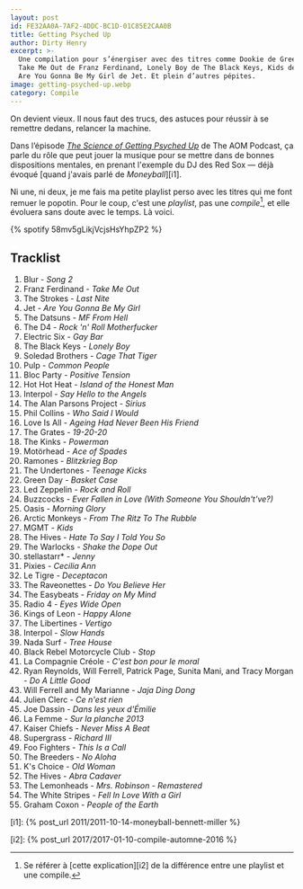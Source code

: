 ```yaml
---
layout: post
id: FE32AA0A-7AF2-4DDC-BC1D-01C85E2CAA0B
title: Getting Psyched Up
author: Dirty Henry
excerpt: >-
  Une compilation pour s’énergiser avec des titres comme Dookie de Green Day,
  Take Me Out de Franz Ferdinand, Lonely Boy de The Black Keys, Kids de MGMT ou
  Are You Gonna Be My Girl de Jet. Et plein d’autres pépites.
image: getting-psyched-up.webp
category: Compile
---
```


On devient vieux. Il nous faut des trucs, des astuces pour réussir à se remettre
dedans, relancer la machine.

Dans l’épisode [_The Science of Getting Psyched Up_][1] de The AOM Podcast, ça
parle du rôle que peut jouer la musique pour se mettre dans de bonnes
dispositions mentales, en prenant l'exemple du DJ des Red Sox — déjà évoqué
[quand j'avais parlé de _Moneyball_][i1].

Ni une, ni deux, je me fais ma petite playlist perso avec les titres qui me font
remuer le popotin. Pour le coup, c'est une _playlist_, pas une _compile_[^1], et
elle évoluera sans doute avec le temps. Là voici.

{% spotify 58mv5gLikjVcjsHsYhpZP2 %}

## Tracklist

1. Blur - _Song 2_
2. Franz Ferdinand - _Take Me Out_
3. The Strokes - _Last Nite_
4. Jet - _Are You Gonna Be My Girl_
5. The Datsuns - _MF From Hell_
6. The D4 - _Rock 'n' Roll Motherfucker_
7. Electric Six - _Gay Bar_
8. The Black Keys - _Lonely Boy_
9. Soledad Brothers - _Cage That Tiger_
10. Pulp - _Common People_
11. Bloc Party - _Positive Tension_
12. Hot Hot Heat - _Island of the Honest Man_
13. Interpol - _Say Hello to the Angels_
14. The Alan Parsons Project - _Sirius_
15. Phil Collins - _Who Said I Would_
16. Love Is All - _Ageing Had Never Been His Friend_
17. The Grates - _19-20-20_
18. The Kinks - _Powerman_
19. Motörhead - _Ace of Spades_
20. Ramones - _Blitzkrieg Bop_
21. The Undertones - _Teenage Kicks_
22. Green Day - _Basket Case_
23. Led Zeppelin - _Rock and Roll_
24. Buzzcocks - _Ever Fallen in Love (With Someone You Shouldn't've?)_
25. Oasis - _Morning Glory_
26. Arctic Monkeys - _From The Ritz To The Rubble_
27. MGMT - _Kids_
28. The Hives - _Hate To Say I Told You So_
29. The Warlocks - _Shake the Dope Out_
30. stellastarr\* - _Jenny_
31. Pixies - _Cecilia Ann_
32. Le Tigre - _Deceptacon_
33. The Raveonettes - _Do You Believe Her_
34. The Easybeats - _Friday on My Mind_
35. Radio 4 - _Eyes Wide Open_
36. Kings of Leon - _Happy Alone_
37. The Libertines - _Vertigo_
38. Interpol - _Slow Hands_
39. Nada Surf - _Tree House_
40. Black Rebel Motorcycle Club - _Stop_
41. La Compagnie Créole - _C'est bon pour le moral_
42. Ryan Reynolds, Will Ferrell, Patrick Page, Sunita Mani, and Tracy Morgan -
    _Do A Little Good_
43. Will Ferrell and My Marianne - _Jaja Ding Dong_
44. Julien Clerc - _Ce n'est rien_
45. Joe Dassin - _Dans les yeux d'Émilie_
46. La Femme - _Sur la planche 2013_
47. Kaiser Chiefs - _Never Miss A Beat_
48. Supergrass - _Richard III_
49. Foo Fighters - _This Is a Call_
50. The Breeders - _No Aloha_
51. K's Choice - _Old Woman_
52. The Hives - _Abra Cadaver_
53. The Lemonheads - _Mrs. Robinson - Remastered_
54. The White Stripes - _Fell In Love With a Girl_
55. Graham Coxon - _People of the Earth_

[^1]:
    Se référer à [cette explication][i2] de la différence entre une playlist et
    une compile.

[i1]: {% post_url 2011/2011-10-14-moneyball-bennett-miller %}

[i2]: {% post_url 2017/2017-01-10-compile-automne-2016 %}

[1]:
  https://www.artofmanliness.com/character/behavior/podcast-912-the-science-of-getting-psyched-up/
